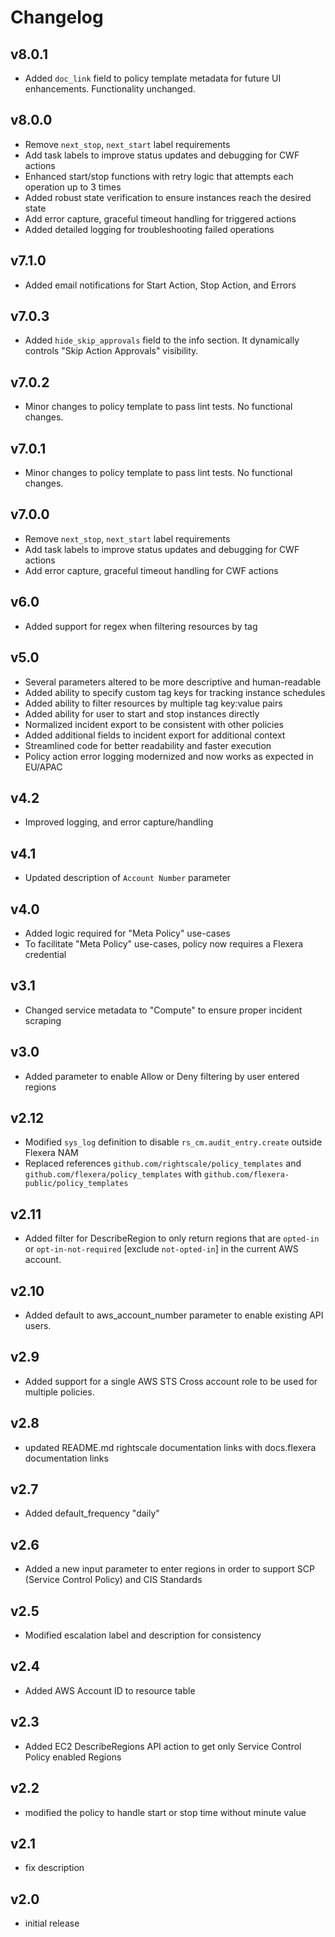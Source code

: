 # Changelog

## v8.0.1

- Added `doc_link` field to policy template metadata for future UI enhancements. Functionality unchanged.

## v8.0.0

- Remove `next_stop`, `next_start` label requirements
- Add task labels to improve status updates and debugging for CWF actions
- Enhanced start/stop functions with retry logic that attempts each operation up to 3 times
- Added robust state verification to ensure instances reach the desired state
- Add error capture, graceful timeout handling for triggered actions
- Added detailed logging for troubleshooting failed operations

## v7.1.0

- Added email notifications for Start Action, Stop Action, and Errors

## v7.0.3

- Added `hide_skip_approvals` field to the info section. It dynamically controls "Skip Action Approvals" visibility.

## v7.0.2

- Minor changes to policy template to pass lint tests. No functional changes.

## v7.0.1

- Minor changes to policy template to pass lint tests. No functional changes.

## v7.0.0

- Remove `next_stop`, `next_start` label requirements
- Add task labels to improve status updates and debugging for CWF actions
- Add error capture, graceful timeout handling for CWF actions

## v6.0

- Added support for regex when filtering resources by tag

## v5.0

- Several parameters altered to be more descriptive and human-readable
- Added ability to specify custom tag keys for tracking instance schedules
- Added ability to filter resources by multiple tag key:value pairs
- Added ability for user to start and stop instances directly
- Normalized incident export to be consistent with other policies
- Added additional fields to incident export for additional context
- Streamlined code for better readability and faster execution
- Policy action error logging modernized and now works as expected in EU/APAC

## v4.2

- Improved logging, and error capture/handling

## v4.1

- Updated description of `Account Number` parameter

## v4.0

- Added logic required for "Meta Policy" use-cases
- To facilitate "Meta Policy" use-cases, policy now requires a Flexera credential

## v3.1

- Changed service metadata to "Compute" to ensure proper incident scraping

## v3.0

- Added parameter to enable Allow or Deny filtering by user entered regions

## v2.12

- Modified `sys_log` definition to disable `rs_cm.audit_entry.create` outside Flexera NAM
- Replaced references `github.com/rightscale/policy_templates` and `github.com/flexera/policy_templates` with `github.com/flexera-public/policy_templates`

## v2.11

- Added filter for DescribeRegion to only return regions that are `opted-in` or `opt-in-not-required` [exclude `not-opted-in`] in the current AWS account.

## v2.10

- Added default to aws_account_number parameter to enable existing API users.

## v2.9

- Added support for a single AWS STS Cross account role to be used for multiple policies.

## v2.8

- updated README.md rightscale documentation links with docs.flexera documentation links

## v2.7

- Added default_frequency "daily"

## v2.6

- Added a new input parameter to enter regions in order to support SCP (Service Control Policy) and CIS Standards

## v2.5

- Modified escalation label and description for consistency

## v2.4

- Added AWS Account ID to resource table

## v2.3

- Added EC2 DescribeRegions API action to get only Service Control Policy enabled Regions

## v2.2

- modified the policy to handle start or stop time without minute value

## v2.1

- fix description

## v2.0

- initial release
